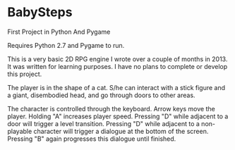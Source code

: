 BabySteps
=========

First Project in Python And Pygame

Requires Python 2.7 and Pygame to run.

This is a very basic 2D RPG engine I wrote over a couple of months in 2013. It was written for learning purposes. I have no 
plans to complete or develop this project.

The player is in the shape of a cat. S/he can interact with a stick figure and a giant, disembodied head, and go through
doors to other areas.

The character is controlled through the keyboard. Arrow keys move the player. Holding "A" increases player speed. Pressing
"D" while adjacent to a door will trigger a level transition. Pressing "D" while adjacent to a non-playable character will
trigger a dialogue at the bottom of the screen. Pressing "B" again progresses this dialogue until finished.
